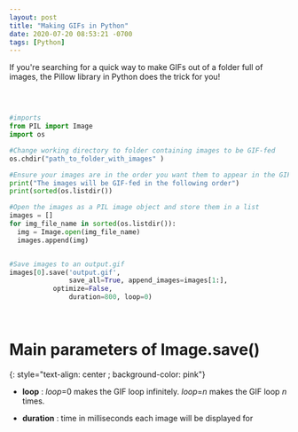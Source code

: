```yaml
---
layout: post
title: "Making GIFs in Python"
date: 2020-07-20 08:53:21 -0700
tags: [Python]
---
```


If you're searching for a quick way to make GIFs out of a folder full of images, the Pillow library in Python does the trick for you!  
  
  
  
&nbsp;  



~~~ python

#imports
from PIL import Image
import os

#Change working directory to folder containing images to be GIF-fed
os.chdir("path_to_folder_with_images" )

#Ensure your images are in the order you want them to appear in the GIF
print("The images will be GIF-fed in the following order")
print(sorted(os.listdir())

#Open the images as a PIL image object and store them in a list
images = []
for img_file_name in sorted(os.listdir()):
  img = Image.open(img_file_name)
  images.append(img)


#Save images to an output.gif
images[0].save('output.gif',
               save_all=True, append_images=images[1:], 
	       optimize=False, 
               duration=800, loop=0)


~~~

&nbsp;  



# Main parameters of Image.save()
{: style="text-align: center ; background-color: pink"}


* __loop__ :
  _loop_=0 makes the GIF loop infinitely. _loop_=_n_ makes the GIF loop _n_ times.  

* __duration__ :
  time in milliseconds each image will be displayed for

  


